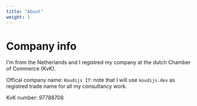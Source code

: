 ```yaml
---
title: "About"
weight: 1
---
```


# Company info

I'm from the Netherlands and I registred my company at the dutch Chamber of Commerce (KvK). 

Offical company name: `Koudijs IT`: note that I will use `koudijs.dev` as registred trade name for all my consultancy work. 

KvK number: 97788708
